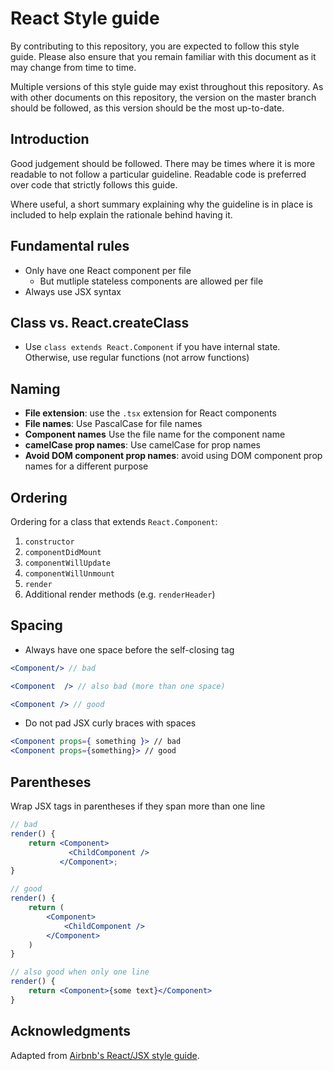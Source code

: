 # React  Style guide

By contributing to this repository, you are expected to follow this style guide. Please also ensure that you remain familiar with this document as it may change from time to time.

Multiple versions of this style guide may exist throughout this repository. As with other documents on this repository,
the version on the master branch should be followed, as this version should be the most up-to-date.

## Introduction

Good judgement should be followed. There may be times where it is more readable to not follow a particular guideline.
Readable code is preferred over code that strictly follows this guide.

Where useful, a short summary explaining why the guideline is in place is included to help explain the rationale behind having it.

## Fundamental rules

- Only have one React component per file
   - But mutliple stateless components are allowed per file
- Always use JSX syntax

## Class vs. React.createClass

- Use `class extends React.Component` if you have internal state. Otherwise, use regular functions (not arrow functions)

## Naming

- **File extension**: use the `.tsx` extension for React components
- **File names**: Use PascalCase for file names
- **Component names** Use the file name for the component name
- **camelCase prop names**: Use camelCase for prop names
- **Avoid DOM component prop names**: avoid using DOM component prop names for a different purpose

## Ordering

Ordering for a class that extends `React.Component`:

1. `constructor`
2. `componentDidMount`
3. `componentWillUpdate`
4. `componentWillUnmount`
5. `render`
6. Additional render methods (e.g. `renderHeader`)

## Spacing

- Always have one space before the self-closing tag
```jsx
<Component/> // bad

<Component  /> // also bad (more than one space)

<Component /> // good
```

- Do not pad JSX curly braces with spaces

```jsx
<Component props={ something }> // bad 
<Component props={something}> // good
```

## Parentheses

Wrap JSX tags in parentheses if they span more than one line

```jsx
// bad
render() {
    return <Component>
             <ChildComponent />
           </Component>;
}

// good
render() {
    return (
        <Component>
            <ChildComponent />
        </Component>
    )
}

// also good when only one line
render() {
    return <Component>{some text}</Component>
}


```

## Acknowledgments

 Adapted from [Airbnb's React/JSX style guide](https://github.com/airbnb/javascript/tree/master/react).